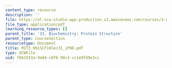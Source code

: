 ```yaml
---
content_type: resource
description: ''
file: https://ol-ocw-studio-app-production.s3.amazonaws.com/courses/3-091sc-introduction-to-solid-state-chemistry-fall-2010/f661933a9e04c87698c3cc1e9fd9e3cc_MIT3_091SCF10lec31_iPOD.pdf
file_type: application/pdf
learning_resource_types: []
parent_title: '31. Biochemistry: Protein Structure'
parent_type: CourseSection
resourcetype: Document
title: MIT3_091SCF10lec31_iPOD.pdf
type: OCWFile
uid: f661933a-9e04-c876-98c3-cc1e9fd9e3cc
---
```

